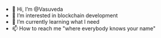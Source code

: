 - 👋 Hi, I’m @Vasuveda
- 👀 I’m interested in blockchain development
- 🌱 I’m currently learning what I need
- 📫 How to reach me "where everybody knows your name"

<!---
Vasuveda/Vasuveda is a ✨ special ✨ repository because its `README.md` (this file) appears on your GitHub profile.
You can click the Preview link to take a look at your changes.
--->
